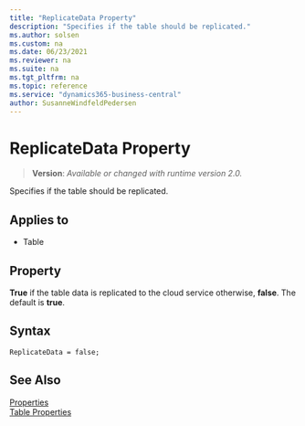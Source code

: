 ```yaml
---
title: "ReplicateData Property"
description: "Specifies if the table should be replicated."
ms.author: solsen
ms.custom: na
ms.date: 06/23/2021
ms.reviewer: na
ms.suite: na
ms.tgt_pltfrm: na
ms.topic: reference
ms.service: "dynamics365-business-central"
author: SusanneWindfeldPedersen
---
```

[//]: # (START>DO_NOT_EDIT)
[//]: # (IMPORTANT:Do not edit any of the content between here and the END>DO_NOT_EDIT.)
[//]: # (Any modifications should be made in the .xml files in the ModernDev repo.)
# ReplicateData Property
> **Version**: _Available or changed with runtime version 2.0._

Specifies if the table should be replicated.

## Applies to
-   Table

[//]: # (IMPORTANT: END>DO_NOT_EDIT)


## Property

**True** if the table data is replicated to the cloud service otherwise, **false**. The default is **true**.  

## Syntax

```AL
ReplicateData = false;
```

## See Also  

[Properties](devenv-properties.md)  
[Table Properties](devenv-table-properties.md)  
